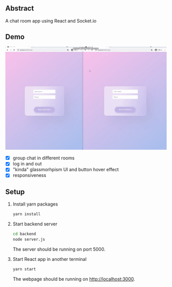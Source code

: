 ## Abstract
A chat room app using React and Socket.io

## Demo
<img src="https://github.com/marukosy124/chat-room-app/blob/master/chatroom_demo.gif">

- [x] group chat in different rooms
- [x] log in and out 
- [x] "kinda" glassmorhpism UI and button hover effect
- [x] responsiveness

## Setup
1. Install yarn packages
    ```bash
    yarn install
    ```
2. Start backend server
    ```bash
    cd backend
    node server.js
    ```
    The server should be running on port 5000.

3. Start React app in another terminal
    ```bash
    yarn start
    ```
    The webpage should be running on [http://localhost:3000](http://localhost:3000).
